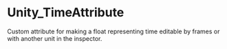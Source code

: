 # Unity_TimeAttribute
Custom attribute for making a float representing time editable by frames or with another unit in the inspector.
